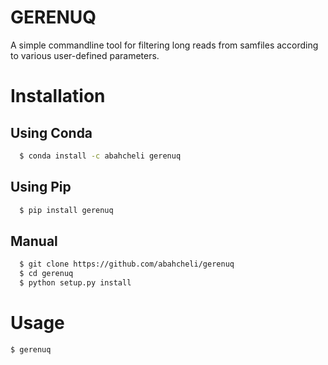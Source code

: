 # GERENUQ
A simple commandline tool for filtering long reads from samfiles according to various user-defined parameters.
# Installation
## Using Conda
```bash
  $ conda install -c abahcheli gerenuq
```
## Using Pip
```bash
  $ pip install gerenuq
```
## Manual
```bash
  $ git clone https://github.com/abahcheli/gerenuq
  $ cd gerenuq
  $ python setup.py install
```
# Usage
```bash
$ gerenuq
```